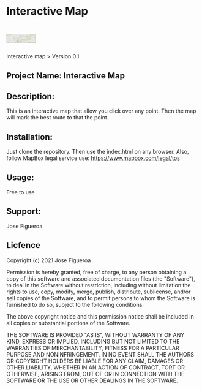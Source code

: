 # Interactive Map
<h1><img src="https://github.com/JoeEnrique/interactivemap/blob/main/interactivemap.png" alt="Interactive Map" width="15%"></h1>
Interactive map
> Version 0.1


## Project Name: Interactive Map  

## Description:
This is an interactive map that allow you click over any point. Then the map will mark the best route to that the point.

## Installation:
Just clone the repository. Then use the index.html on any browser.
Also, follow MapBox legal service use: https://www.mapbox.com/legal/tos

## Usage:
Free to use

## Support:
Jose Figueroa 

## Licfence
Copyright (c) 2021 Jose Figueroa

Permission is hereby granted, free of charge, to any person obtaining a copy of this software and associated documentation files (the "Software"), to deal in the Software without restriction, including without limitation the rights to use, copy, modify, merge, publish, distribute, sublicense, and/or sell copies of the Software, and to permit persons to whom the Software is furnished to do so, subject to the following conditions:

The above copyright notice and this permission notice shall be included in all copies or substantial portions of the Software.

THE SOFTWARE IS PROVIDED "AS IS", WITHOUT WARRANTY OF ANY KIND, EXPRESS OR IMPLIED, INCLUDING BUT NOT LIMITED TO THE WARRANTIES OF MERCHANTABILITY, FITNESS FOR A PARTICULAR PURPOSE AND NONINFRINGEMENT. IN NO EVENT SHALL THE AUTHORS OR COPYRIGHT HOLDERS BE LIABLE FOR ANY CLAIM, DAMAGES OR OTHER LIABILITY, WHETHER IN AN ACTION OF CONTRACT, TORT OR OTHERWISE, ARISING FROM, OUT OF OR IN CONNECTION WITH THE SOFTWARE OR THE USE OR OTHER DEALINGS IN THE SOFTWARE.
